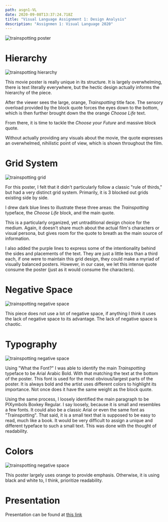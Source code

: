 ```yaml
---
path: asgn1-VL
date: 2020-09-08T13:37:24.718Z
title: "Visual Language Assignment 1: Design Analysis"
description: "Assignmen 1: Visual Language 2020"
---
```

![trainspotting poster](/content/assets/VL/trainspotting.jpg)

# Hierarchy

![trainspotting hierarchy](/content/assets/VL/trainspotting-hierarchy.png)

This movie poster is really unique in its structure. It is largely overwhelming, there is text literally everywhere, but the hectic design actually informs the hierarchy of the piece. 

After the viewer sees the large, orange, <em>Trainspotting</em> title face. The sensory overload provided by the block quote forces the eyes down to the bottom, which is then further brought down the the orange <em>Choose Life</em> text.

From there, it is time to tackle the <em>Choose your Future</em> and massive block quote. 

Without actually providing any visuals about the movie, the quote expresses an overwhelmed, nihilistic point of view, which is shown throughout the film.

# Grid System

![trainspotting grid](/content/assets/VL/trainspotting-grid.png)

For this poster, I felt that it didn't particularly follow a classic "rule of thirds," but had a very distinct grid system. Primarily, it is 3 blocked out grids existing side by side.

I drew dark blue lines to illustrate these three areas: the <em>Trainspotting</em> typeface, the <em>Choose Life</em> block, and the main quote. 

This is a particularly organized, yet untraditional design choice for the medium. Again, it doesn't share much about the actual film's characters or visual persona, but gives room for the quote to breath as the main source of information. 

I also added the purple lines to express some of the intentionality behind the sides and placements of the text. They are just a little less than a third each, if one were to maintain this grid design, they could make a myriad of visually balanced posters. However, in our case, we let this intense quote consume the poster (just as it would consume the characters). 


# Negative Space

![trainspotting negative space](/content/assets/VL/trainspotting-neg.png)

This piece does not use a lot of negative space, if anything I think it uses the lack of negative space to its advantage. The lack of negative space is chaotic. 

# Typography

![trainspotting negative space](/content/assets/VL/trainspotting-neg.png)

Using "What the Font?" I was able to identify the main <em>Trainspotting</em> typeface to be Arial Arabic Bold. With that matching the text at the bottom of the poster. This font is used for the most obvious/largest parts of the poster. It is always bold and the artist uses different colors to highlight its importance. Not once does it have the same weight as the block quote. 

Using the same process, I loosely identified the main paragraph to be PIXymbols Boxkey Regular. I say loosely, because it is small and resembles a few fonts. It could also be a classic Arial or even the same font as "Trainspotting". That said, it is a small text that is supposed to be easy to read, much like a book. It would be very difficult to assign a unique and different typeface to such a small text. This was done with the thought of readability. 

# Colors

![trainspotting negative space](/content/assets/VL/trainspotting-neg.png)

This poster largely uses orange to provide emphasis. Otherwise, it is using black and white to, I think, prioritize readability.

# Presentation

Presentation can be found at [this link](https://docs.google.com/presentation/d/1EpjGFA1tLqlSsNhT0feDbyBe-1jcUFJhv-79zKPFD-A/edit?usp=sharing)
